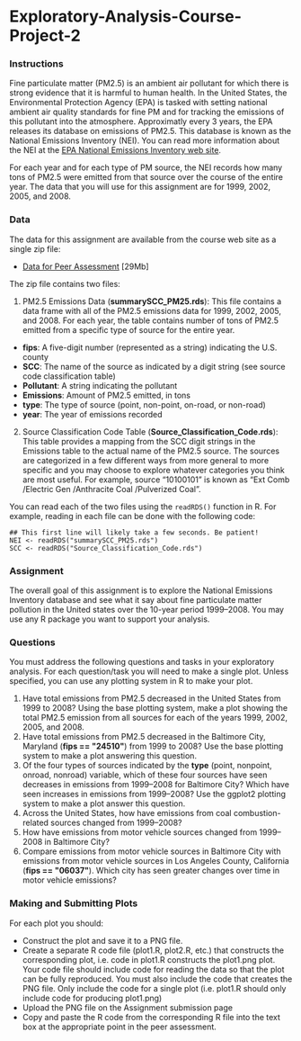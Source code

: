 # Exploratory-Analysis-Course-Project-2

### Instructions

Fine particulate matter (PM2.5) is an ambient air pollutant for which there is strong evidence that it is harmful to human health. In the United States, the Environmental Protection Agency (EPA) is tasked with setting national ambient air quality standards for fine PM and for tracking the emissions of this pollutant into the atmosphere. Approximatly every 3 years, the EPA releases its database on emissions of PM2.5. This database is known as the National Emissions Inventory (NEI). You can read more information about the NEI at the [EPA National Emissions Inventory web site](https://www.epa.gov/air-emissions-inventories).

For each year and for each type of PM source, the NEI records how many tons of PM2.5 were emitted from that source over the course of the entire year. The data that you will use for this assignment are for 1999, 2002, 2005, and 2008.

### Data

The data for this assignment are available from the course web site as a single zip file:

- [Data for Peer Assessment](https://d396qusza40orc.cloudfront.net/exdata%2Fdata%2FNEI_data.zip) [29Mb]

The zip file contains two files:

1) PM2.5 Emissions Data (**summarySCC_PM25.rds**): This file contains a data frame with all of the PM2.5 emissions data for 1999, 2002, 2005, and 2008. For each year, the table contains number of tons of PM2.5 emitted from a specific type of source for the entire year.
  - **fips**: A five-digit number (represented as a string) indicating the U.S. county
  - **SCC**: The name of the source as indicated by a digit string (see source code classification table)
  - **Pollutant**: A string indicating the pollutant
  - **Emissions**: Amount of PM2.5 emitted, in tons
  - **type**: The type of source (point, non-point, on-road, or non-road)
  - **year**: The year of emissions recorded

2) Source Classification Code Table (**Source_Classification_Code.rds**): This table provides a mapping from the SCC digit strings in the Emissions table to the actual name of the PM2.5 source. The sources are categorized in a few different ways from more general to more specific and you may choose to explore whatever categories you think are most useful. For example, source “10100101” is known as “Ext Comb /Electric Gen /Anthracite Coal /Pulverized Coal”.

You can read each of the two files using the `readRDS()` function in R. For example, reading in each file can be done with the following code:

``` 
## This first line will likely take a few seconds. Be patient!
NEI <- readRDS("summarySCC_PM25.rds")
SCC <- readRDS("Source_Classification_Code.rds")
```

### Assignment

The overall goal of this assignment is to explore the National Emissions Inventory database and see what it say about fine particulate matter pollution in the United states over the 10-year period 1999–2008. You may use any R package you want to support your analysis.

### Questions

You must address the following questions and tasks in your exploratory analysis. For each question/task you will need to make a single plot. Unless specified, you can use any plotting system in R to make your plot.

  1. Have total emissions from PM2.5 decreased in the United States from 1999 to 2008? Using the base plotting system, make a plot showing the total PM2.5 emission from all sources for each of the years 1999, 2002, 2005, and 2008.
  2. Have total emissions from PM2.5 decreased in the Baltimore City, Maryland (**fips == "24510"**) from 1999 to 2008? Use the base plotting system to make a plot answering this question.
  3. Of the four types of sources indicated by the **type** (point, nonpoint, onroad, nonroad) variable, which of these four sources have seen decreases in emissions from 1999–2008 for Baltimore City? Which have seen increases in emissions from 1999–2008? Use the ggplot2 plotting system to make a plot answer this question.
  4. Across the United States, how have emissions from coal combustion-related sources changed from 1999–2008?
  5. How have emissions from motor vehicle sources changed from 1999–2008 in Baltimore City?
  6. Compare emissions from motor vehicle sources in Baltimore City with emissions from motor vehicle sources in Los Angeles County, California (**fips == "06037"**). Which city has seen greater changes over time in motor vehicle emissions?

### Making and Submitting Plots

For each plot you should:

  - Construct the plot and save it to a PNG file.
  - Create a separate R code file (plot1.R, plot2.R, etc.) that constructs the corresponding plot, i.e. code in plot1.R constructs the plot1.png plot. Your code file should include code for reading the data so that the plot can be fully reproduced. You must also include the code that creates the PNG file. Only include the code for a single plot (i.e. plot1.R should only include code for producing plot1.png)
  - Upload the PNG file on the Assignment submission page
  - Copy and paste the R code from the corresponding R file into the text box at the appropriate point in the peer assessment.
